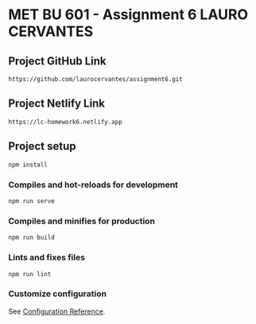 # MET BU 601 - Assignment 6 LAURO CERVANTES


## Project GitHub Link
```
https://github.com/laurocervantes/assignment6.git
```

## Project Netlify Link
```
https://lc-homework6.netlify.app
```

## Project setup
```
npm install
```

### Compiles and hot-reloads for development
```
npm run serve
```

### Compiles and minifies for production
```
npm run build
```

### Lints and fixes files
```
npm run lint
```

### Customize configuration
See [Configuration Reference](https://cli.vuejs.org/config/).
